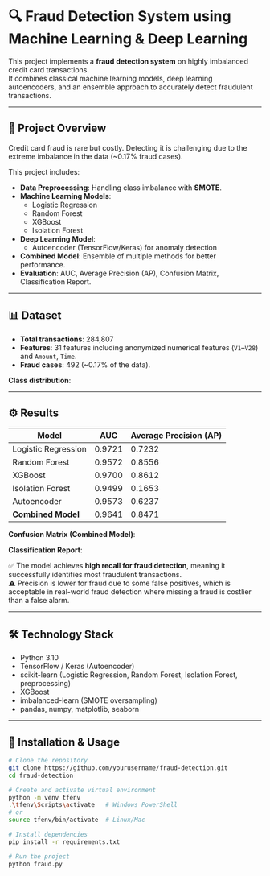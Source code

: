 # 🔍 Fraud Detection System using Machine Learning & Deep Learning

This project implements a **fraud detection system** on highly imbalanced credit card transactions.  
It combines classical machine learning models, deep learning autoencoders, and an ensemble approach to accurately detect fraudulent transactions.

---

## 📝 Project Overview

Credit card fraud is rare but costly. Detecting it is challenging due to the extreme imbalance in the data (~0.17% fraud cases).  

This project includes:

- **Data Preprocessing**: Handling class imbalance with **SMOTE**.
- **Machine Learning Models**:
  - Logistic Regression
  - Random Forest
  - XGBoost
  - Isolation Forest
- **Deep Learning Model**:
  - Autoencoder (TensorFlow/Keras) for anomaly detection
- **Combined Model**: Ensemble of multiple methods for better performance.
- **Evaluation**: AUC, Average Precision (AP), Confusion Matrix, Classification Report.

---

## 📊 Dataset

- **Total transactions**: 284,807  
- **Features**: 31 features including anonymized numerical features (`V1`–`V28`) and `Amount`, `Time`.  
- **Fraud cases**: 492 (~0.17% of the data).  

**Class distribution**:


---

## ⚙️ Results

| Model              | AUC    | Average Precision (AP) |
|--------------------|--------|-----------------------|
| Logistic Regression | 0.9721 | 0.7232                |
| Random Forest       | 0.9572 | 0.8556                |
| XGBoost             | 0.9700 | 0.8612                |
| Isolation Forest    | 0.9499 | 0.1653                |
| Autoencoder         | 0.9573 | 0.6237                |
| **Combined Model**  | 0.9641 | 0.8471                |

**Confusion Matrix (Combined Model)**:

**Classification Report**:

✅ The model achieves **high recall for fraud detection**, meaning it successfully identifies most fraudulent transactions.  
⚠️ Precision is lower for fraud due to some false positives, which is acceptable in real-world fraud detection where missing a fraud is costlier than a false alarm.

---

## 🛠️ Technology Stack

- Python 3.10
- TensorFlow / Keras (Autoencoder)
- scikit-learn (Logistic Regression, Random Forest, Isolation Forest, preprocessing)
- XGBoost
- imbalanced-learn (SMOTE oversampling)
- pandas, numpy, matplotlib, seaborn

---

## 🚀 Installation & Usage

```bash
# Clone the repository
git clone https://github.com/yourusername/fraud-detection.git
cd fraud-detection

# Create and activate virtual environment
python -m venv tfenv
.\tfenv\Scripts\activate   # Windows PowerShell
# or
source tfenv/bin/activate  # Linux/Mac

# Install dependencies
pip install -r requirements.txt

# Run the project
python fraud.py
